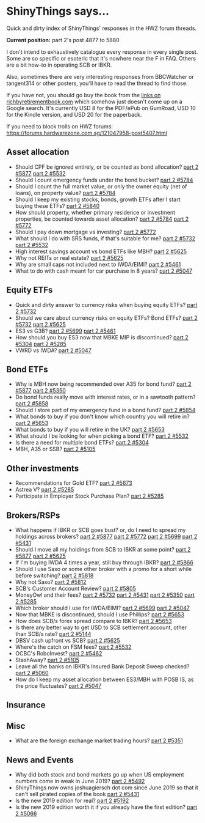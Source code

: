# ShinyThings says...

Quick and dirty index of ShinyThings' responses in the HWZ forum threads.

**Current position:** part 2's post 4877 to 5880

I don't intend to exhaustively catalogue every response in every single post.
Some are so specific or esoteric that it's nowhere near the F in FAQ.
Others are a bit how-to in operating SCB or IBKR.

Also, sometimes there are very interesting responses from BBCWatcher or tangent314 or other posters, you'll have to read the thread to find those.

If you have not, you should go buy the book from the [links on richbyretirementbook.com](http://richbyretirementbook.com/) which somehow just doesn't come up on a Google search.
It's currently USD 8 for the PDF/ePub on GumRoad, USD 10 for the Kindle version, and USD 20 for the paperback.

If you need to block trolls on HWZ forums: https://forums.hardwarezone.com.sg/121047958-post5407.html

## Asset allocation
* Should CPF be ignored entirely, or be counted as bond allocation? [part 2 #5877](https://forums.hardwarezone.com.sg/121825374-post5877.html) [part 2 #5532](https://forums.hardwarezone.com.sg/121225816-post5532.html)
* Should I count emergency funds under the bond bucket? [part 2 #5784](https://forums.hardwarezone.com.sg/121605811-post5784.html)
* Should I count the full market value, or only the owner equity (net of loans), on property value? [part 2 #5784](https://forums.hardwarezone.com.sg/121605811-post5784.html)
* Should I keep my existing stocks, bonds, growth ETFs after I start buying these ETFs? [part 2 #5840](https://forums.hardwarezone.com.sg/121728177-post5840.html)
* How should property, whether primary residence or investment properties, be counted towards asset allocation? [part 2 #5784](https://forums.hardwarezone.com.sg/121605811-post5784.html) [part 2 #5772](https://forums.hardwarezone.com.sg/121589801-post5772.html)
* Should I pay down mortgage vs investing? [part 2 #5772](https://forums.hardwarezone.com.sg/121589801-post5772.html)
* What should I do with SRS funds, if that's suitable for me? [part 2 #5732](https://forums.hardwarezone.com.sg/121512062-post5732.html) [part 2 #5532](https://forums.hardwarezone.com.sg/121225816-post5532.html)
* High interest savings account vs bond ETFs like MBH? [part 2 #5625](https://forums.hardwarezone.com.sg/121353556-post5625.html)
* Why not REITs or real estate? [part 2 #5625](https://forums.hardwarezone.com.sg/121353556-post5625.html)
* Why are small caps not included next to IWDA/EIMI? [part 2 #5461](https://forums.hardwarezone.com.sg/121149256-post5461.html)
* What to do with cash meant for car purchase in 8 years? [part 2 #5047](https://forums.hardwarezone.com.sg/120651459-post5047.html)

## Equity ETFs
* Quick and dirty answer to currency risks when buying equity ETFs? [part 2 #5732](https://forums.hardwarezone.com.sg/121512062-post5732.html)
* Should we care about currency risks on equity ETFs? Bond ETFs? [part 2 #5732](https://forums.hardwarezone.com.sg/121512062-post5732.html) [part 2 #5625](https://forums.hardwarezone.com.sg/121353556-post5625.html)
* ES3 vs G3B? [part 2 #5699](https://forums.hardwarezone.com.sg/121481705-post5699.html) [part 2 #5461](https://forums.hardwarezone.com.sg/121149256-post5461.html)
* How should you buy ES3 now that MBKE MIP is discontinued? [part 2 #5304](https://forums.hardwarezone.com.sg/120960926-post5304.html) [part 2 #5285](https://forums.hardwarezone.com.sg/120938999-post5285.html)
* VWRD vs IWDA? [part 2 #5047](https://forums.hardwarezone.com.sg/120651459-post5047.html)

## Bond ETFs
* Why is MBH now being recommended over A35 for bond fund? [part 2 #5877](https://forums.hardwarezone.com.sg/121825374-post5877.html) [part 2 #5350](https://forums.hardwarezone.com.sg/121023680-post5350.html)
* Do bond funds really move with interest rates, or in a sawtooth pattern? [part 2 #5858](https://forums.hardwarezone.com.sg/121776671-post5858.html)
* Should I store part of my emergency fund in a bond fund? [part 2 #5854](https://forums.hardwarezone.com.sg/121759850-post5854.html)
* What bonds to buy if you don't know which country you will retire in? [part 2 #5653](https://forums.hardwarezone.com.sg/121424381-post5653.html)
* What bonds to buy if you will retire in the UK? [part 2 #5653](https://forums.hardwarezone.com.sg/121424381-post5653.html)
* What should I be looking for when picking a bond ETF? [part 2 #5532](https://forums.hardwarezone.com.sg/121225816-post5532.html)
* Is there a need for multiple bond ETFs? [part 2 #5304](https://forums.hardwarezone.com.sg/120960926-post5304.html)
* MBH, A35 or SSB? [part 2 #5105](https://forums.hardwarezone.com.sg/120721953-post5105.html)

## Other investments
* Recommendations for Gold ETF? [part 2 #5673](https://forums.hardwarezone.com.sg/121452484-post5673.html)
* Astrea V? [part 2 #5285](https://forums.hardwarezone.com.sg/120938999-post5285.html)
* Participate in Employer Stock Purchase Plan? [part 2 #5285](https://forums.hardwarezone.com.sg/120938999-post5285.html)

## Brokers/RSPs
* What happens if IBKR or SCB goes bust? or, do I need to spread my holdings across brokers? [part 2 #5877](https://forums.hardwarezone.com.sg/121825374-post5877.html) [part 2 #5772](https://forums.hardwarezone.com.sg/121589801-post5772.html) [part 2 #5699](https://forums.hardwarezone.com.sg/121481705-post5699.html) [part 2 #5431](https://forums.hardwarezone.com.sg/121088669-post5431.html)
* Should I move all my holdings from SCB to IBKR at some point? [part 2 #5877](https://forums.hardwarezone.com.sg/121825374-post5877.html) [part 2 #5625](https://forums.hardwarezone.com.sg/121353556-post5625.html)
* If I'm buying IWDA 4 times a year, still buy through IBKR? [part 2 #5866](https://forums.hardwarezone.com.sg/121792763-post5866.html)
* Should I use Saxo or some other broker with a promo for a short while before switching? [part 2 #5818](https://forums.hardwarezone.com.sg/121697823-post5818.html)
* Why not Saxo? [part 2 #5812](https://forums.hardwarezone.com.sg/121681831-post5812.html)
* SCB's Customer Account Review? [part 2 #5805](https://forums.hardwarezone.com.sg/121664749-post5805.html)
* MoneyOwl and their fees? [part 2 #5732](https://forums.hardwarezone.com.sg/121512062-post5732.html) [part 2 #5431](https://forums.hardwarezone.com.sg/121088669-post5431.html) [part 2 #5350](https://forums.hardwarezone.com.sg/121023680-post5350.html) [part 2 #5285](https://forums.hardwarezone.com.sg/120938999-post5285.html)
* Which broker should I use for IWDA/EIMI? [part 2 #5699](https://forums.hardwarezone.com.sg/121481705-post5699.html) [part 2 #5047](https://forums.hardwarezone.com.sg/120651459-post5047.html)
* Now that MBKE is discontinued, should I use Phillips? [part 2 #5653](https://forums.hardwarezone.com.sg/121424381-post5653.html)
* How does SCB/s forex spread compare to IBKR? [part 2 #5653](https://forums.hardwarezone.com.sg/121424381-post5653.html)
* Is there any better way to get USD to SCB settlement account, other than SCB/s rate? [part 2 #5144](https://forums.hardwarezone.com.sg/120752842-post5144.html)
* DBSV cash upfront vs SCB? [part 2 #5625](https://forums.hardwarezone.com.sg/121353556-post5625.html)
* Where's the catch on FSM fees? [part 2 #5532](https://forums.hardwarezone.com.sg/121225816-post5532.html)
* OCBC's RoboInvest? [part 2 #5462](https://forums.hardwarezone.com.sg/121149260-post5462.html)
* StashAway? [part 2 #5105](https://forums.hardwarezone.com.sg/120721953-post5105.html)
* Leave all the banks on IBKR's Insured Bank Deposit Sweep checked? [part 2 #5060](https://forums.hardwarezone.com.sg/120669790-post5060.html)
* How do I keep my asset allocation between ES3/MBH with POSB IS, as the price fluctuates? [part 2 #5047](https://forums.hardwarezone.com.sg/120651459-post5047.html)

## Insurance

## Misc
* What are the foreign exchange market trading hours? [part 2 #5351](https://forums.hardwarezone.com.sg/121023692-post5351.html)

## News and Events
* Why did both stock and bond markets go up when US employment numbers come in weak in June 2019? [part 2 #5492](https://forums.hardwarezone.com.sg/121179860-post5492.html)
* ShinyThings now owns joshuagiersch dot com since June 2019 so that it can't sell pirated copies of the book [part 2 #5431](https://forums.hardwarezone.com.sg/121088669-post5431.html)
* Is the new 2019 edition for real? [part 2 #5192](https://forums.hardwarezone.com.sg/120787410-post5192.html)
* Is the new 2019 edition worth it if you already have the first edition? [part 2 #5066](https://forums.hardwarezone.com.sg/120685256-post5066.html)
